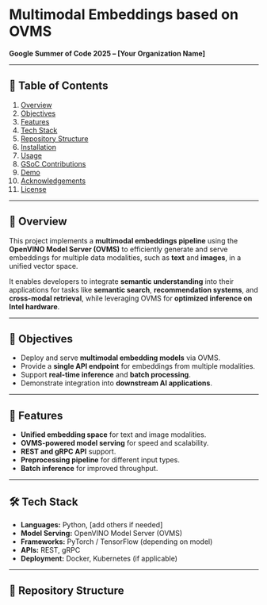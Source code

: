 # Multimodal Embeddings based on OVMS

**Google Summer of Code 2025 – [Your Organization Name]**

---

## 📑 Table of Contents
1. [Overview](#-overview)
2. [Objectives](#-objectives)
3. [Features](#-features)
4. [Tech Stack](#-tech-stack)
5. [Repository Structure](#-repository-structure)
6. [Installation](#-installation)
7. [Usage](#-usage)
8. [GSoC Contributions](#-gsoc-contributions)
9. [Demo](#-demo)
10. [Acknowledgements](#-acknowledgements)
11. [License](#license)

---

## 📌 Overview
This project implements a **multimodal embeddings pipeline** using the **OpenVINO Model Server (OVMS)** to efficiently generate and serve embeddings for multiple data modalities, such as **text** and **images**, in a unified vector space.

It enables developers to integrate **semantic understanding** into their applications for tasks like **semantic search**, **recommendation systems**, and **cross-modal retrieval**, while leveraging OVMS for **optimized inference on Intel hardware**.

---

## 🎯 Objectives
- Deploy and serve **multimodal embedding models** via OVMS.
- Provide a **single API endpoint** for embeddings from multiple modalities.
- Support **real-time inference** and **batch processing**.
- Demonstrate integration into **downstream AI applications**.

---

## 🚀 Features
- **Unified embedding space** for text and image modalities.
- **OVMS-powered model serving** for speed and scalability.
- **REST and gRPC API** support.
- **Preprocessing pipeline** for different input types.
- **Batch inference** for improved throughput.

---

## 🛠 Tech Stack
- **Languages:** Python, [add others if needed]
- **Model Serving:** OpenVINO Model Server (OVMS)
- **Frameworks:** PyTorch / TensorFlow (depending on model)
- **APIs:** REST, gRPC
- **Deployment:** Docker, Kubernetes (if applicable)

---

## 📂 Repository Structure


